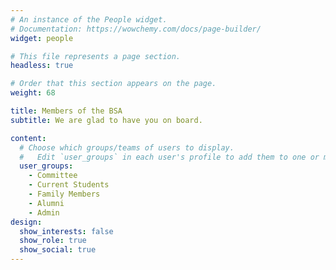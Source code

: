 ```yaml
---
# An instance of the People widget.
# Documentation: https://wowchemy.com/docs/page-builder/
widget: people

# This file represents a page section.
headless: true

# Order that this section appears on the page.
weight: 68

title: Members of the BSA
subtitle: We are glad to have you on board.

content:
  # Choose which groups/teams of users to display.
  #   Edit `user_groups` in each user's profile to add them to one or more of these groups.
  user_groups:
    - Committee
    - Current Students
    - Family Members
    - Alumni
    - Admin
design:
  show_interests: false
  show_role: true
  show_social: true
---
```

